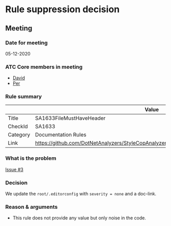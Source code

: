 # Rule suppression decision

## Meeting

### Date for meeting

05-12-2020

### ATC Core members in meeting

* [David](https://github.com/orgs/atc-net/people/davidkallesen)
* [Per](https://github.com/orgs/atc-net/people/perkops)

### Rule summary

|             | Value |
| ----------- |------------------------------------------------|
| Title       | SA1633FileMustHaveHeader |
| CheckId     | SA1633 |
| Category    | Documentation Rules |
| Link        | https://github.com/DotNetAnalyzers/StyleCopAnalyzers/blob/master/documentation/SA1633.md |

### What is the problem

[Issue #3](https://github.com/atc-net/atc-coding-rules/issues/3)

### Decision

We update the `root/.editorconfig` with `severity = none` and a doc-link.

### Reason & arguments

* This rule does not provide any value but only noise in the code.
